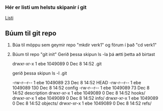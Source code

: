 ### Hér er listi um helstu skipanir í git

[Listi](https://git-scm.com/docs)

## Búum til git repo
1. Búa til möppu sem geymir repo "mkdir verk1" og förum í það "cd verk1"
2. Búum til repo "git init"
   Gerið þessa skipun ls -la þá ætti þetta að birtast
   
   drwxr-xr-x 1 ebe 1049089 0 Dec  8 14:52 .git

   gerið þessa skipun ls -l .git

   -rw-r--r-- 1 ebe 1049089  23 Dec  8 14:52 HEAD
-rw-r--r-- 1 ebe 1049089 130 Dec  8 14:52 config
-rw-r--r-- 1 ebe 1049089  73 Dec  8 14:52 description
drwxr-xr-x 1 ebe 1049089   0 Dec  8 14:52 hooks/
drwxr-xr-x 1 ebe 1049089   0 Dec  8 14:52 info/
drwxr-xr-x 1 ebe 1049089   0 Dec  8 14:52 objects/
drwxr-xr-x 1 ebe 1049089   0 Dec  8 14:52 refs/

   

